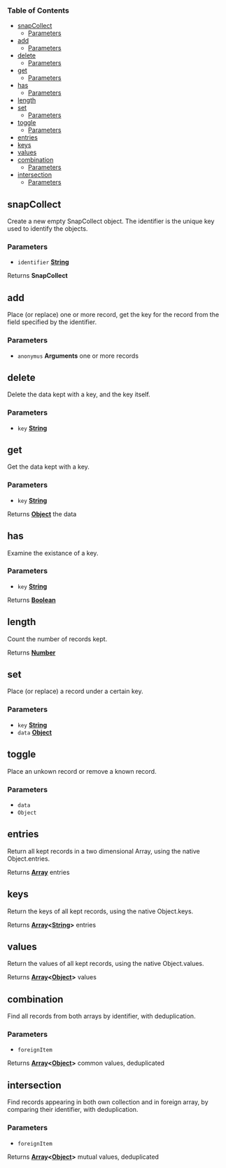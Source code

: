 <!-- Generated by documentation.js. Update this documentation by updating the source code. -->

### Table of Contents

-   [snapCollect][1]
    -   [Parameters][2]
-   [add][3]
    -   [Parameters][4]
-   [delete][5]
    -   [Parameters][6]
-   [get][7]
    -   [Parameters][8]
-   [has][9]
    -   [Parameters][10]
-   [length][11]
-   [set][12]
    -   [Parameters][13]
-   [toggle][14]
    -   [Parameters][15]
-   [entries][16]
-   [keys][17]
-   [values][18]
-   [combination][19]
    -   [Parameters][20]
-   [intersection][21]
    -   [Parameters][22]

## snapCollect

Create a new empty SnapCollect object.
The identifier is the unique key used to identify the objects.

### Parameters

-   `identifier` **[String][23]** 

Returns **SnapCollect** 

## add

Place (or replace) one or more record,
get the key for the record from the field specified by the identifier.

### Parameters

-   `anonymus` **Arguments** one or more records

## delete

Delete the data kept with a key, and the key itself.

### Parameters

-   `key` **[String][23]** 

## get

Get the data kept with a key.

### Parameters

-   `key` **[String][23]** 

Returns **[Object][24]** the data

## has

Examine the existance of a key.

### Parameters

-   `key` **[String][23]** 

Returns **[Boolean][25]** 

## length

Count the number of records kept.

Returns **[Number][26]** 

## set

Place (or replace) a record under a certain key.

### Parameters

-   `key` **[String][23]** 
-   `data` **[Object][24]** 

## toggle

Place an unkown record or remove a known record.

### Parameters

-   `data`  
-   `Object`  

## entries

Return all kept records in a two dimensional Array,
using the native Object.entries.

Returns **[Array][27]** entries

## keys

Return the keys of all kept records,
using the native Object.keys.

Returns **[Array][27]&lt;[String][23]>** entries

## values

Return the values of all kept records,
using the native Object.values.

Returns **[Array][27]&lt;[Object][24]>** values

## combination

Find all records from both arrays by identifier,
with deduplication.

### Parameters

-   `foreignItem`  

Returns **[Array][27]&lt;[Object][24]>** common values, deduplicated

## intersection

Find records appearing in both own collection and in foreign array,
by comparing their identifier,
with deduplication.

### Parameters

-   `foreignItem`  

Returns **[Array][27]&lt;[Object][24]>** mutual values, deduplicated

[1]: #snapcollect

[2]: #parameters

[3]: #add

[4]: #parameters-1

[5]: #delete

[6]: #parameters-2

[7]: #get

[8]: #parameters-3

[9]: #has

[10]: #parameters-4

[11]: #length

[12]: #set

[13]: #parameters-5

[14]: #toggle

[15]: #parameters-6

[16]: #entries

[17]: #keys

[18]: #values

[19]: #combination

[20]: #parameters-7

[21]: #intersection

[22]: #parameters-8

[23]: https://developer.mozilla.org/docs/Web/JavaScript/Reference/Global_Objects/String

[24]: https://developer.mozilla.org/docs/Web/JavaScript/Reference/Global_Objects/Object

[25]: https://developer.mozilla.org/docs/Web/JavaScript/Reference/Global_Objects/Boolean

[26]: https://developer.mozilla.org/docs/Web/JavaScript/Reference/Global_Objects/Number

[27]: https://developer.mozilla.org/docs/Web/JavaScript/Reference/Global_Objects/Array
